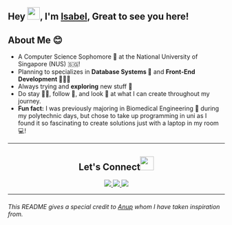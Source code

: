 
<!-- **IsabelChong/IsabelChong** is a ✨ _special_ ✨ repository because its `README.md` (this file) appears on your GitHub profile. -->

## Hey <img src="https://gist.github.com/haldaranup/aad23918f5ad8bff5199094c9f6d337a/raw/a19b90e65fcffa0eabd3874b66520b91ee9f0e60/hi.gif" width="29">, I'm [Isabel]([https://anuphaldar.com/](https://www.linkedin.com/in/isabel-chong-78b247169/)), Great to see you here!

## About Me 😊

- A Computer Science Sophomore 👾 at the National University of Singapore (NUS) 🇸🇬!
- Planning to specializes in  **Database Systems 💽** and **Front-End Development 👩🏻‍💻**
- Always trying and **exploring** new stuff 🧐
- Do stay 🤲🏻, follow 💞, and look 🫣 at what I can create throughout my journey.
- **Fun fact:** I was previously majoring in Biomedical Engineering 💉 during my polytechnic days, but chose to take up programming in uni as I found it so fascinating to create solutions just with a laptop in my room 💻!

___
<h2 align="center">Let's Connect<img src="https://gist.github.com/haldaranup/f89330e95dfca979a5bc9fd80602761f/raw/8a3d00dfc3aa37c26873bb154227e395ef77cdfa/handshake.gif" height="32px"> </h2>
 <p align="center">
  <a href="https://www.linkedin.com/in/isabel-chong-78b247169/">
    <img src="https://skillicons.dev/icons?i=linkedin" />
  </a>
  <a href="https://www.instagram.com/isxbeao">
    <img src="https://skillicons.dev/icons?i=instagram" />
  </a>
  <a href="https://www.instagram.com/berrylovelymade">
    <img src="https://skillicons.dev/icons?i=instagram" />
  </a>
</p>

<!-- <p align="center">
<a href="https://twitter.com/haldar_anup1" target="_blank"><img align="center" src="./src/images/social/twitter.png" alt="anup" height="28" width="38" /></a>
<a href="https://www.linkedin.com/in/haldaranup/" target="blank"><img align="center" src="./src/svgs/social/linkedin.svg" alt="anup" height="30" width="42" /></a>
<a href="https://www.instagram.com/haldar_anup1/" target="blank"><img align="center" src="./src/svgs/social/instagram.svg" alt="anup" height="30" width="40" /></a>
<a href="https://medium.com/@haldaranup" target="blank"><img align="center" src="./src/svgs/social/medium.svg" alt="haldaranup" height="30" width="40" /></a>
</p> -->

___
###### This README gives a special credit to [Anup](https://github.com/haldaranup/haldaranup/blob/main/README.md) whom I have taken inspiration from.


